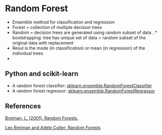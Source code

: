 # Random Forest

* Ensemble method for classification and regression
* Forest = collection of multiple decision trees
* Random = decision trees are generated using random subset of data
..* bootstrapping: tree has unique set of data = random subset of the original data with replacement
* Resul is the mode (in classification) or mean (in regression) of the individual trees
* 

## Python and scikit-learn

* A random forest classifier: [sklearn.ensemble.RandomForestClassifier](http://scikit-learn.org/stable/modules/generated/sklearn.ensemble.RandomForestClassifier.html#sklearn.ensemble.RandomForestClassifier)
* A random forest regressor: [sklearn.ensemble.RandomForestRegressor](http://scikit-learn.org/stable/modules/generated/sklearn.ensemble.RandomForestRegressor.html#sklearn.ensemble.RandomForestRegressor)

## References

[Breiman, L. (2001). Random Forests.](https://www.stat.berkeley.edu/~breiman/randomforest2001.pdf)

[Leo Breiman and Adele Cutler: Random Forests](https://www.stat.berkeley.edu/~breiman/RandomForests/)
